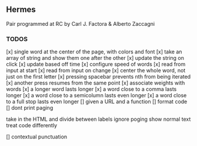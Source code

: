 ## Hermes

Pair programmed at RC by Carl J. Factora & Alberto Zaccagni

### TODOS

[x] single word at the center of the page, with colors and font
[x] take an array of string and show them one after the other
  [x] update the string on click
  [x] update based off time
[x] configure speed of words
[x] read from input at start
[x] read from input on change
[x] center the whole word, not just on the first letter
[x] pressing spacebar prevents nth from being iterated
[x] another press resumes from the same point
[x] associate weights with words
  [x] a longer word lasts longer
  [x] a word close to a comma lasts longer
  [x] a word close to a semicolumn lasts even longer
  [x] a word close to a full stop lasts even longer
[] given a URL and a function
  [] format code
  [] dont print paging
  
  
  
take in the HTML and divide between labels
ignore poging
show normal text
treat code differently


[] contextual punctuation
